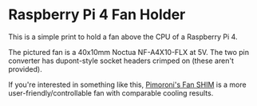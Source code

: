 # Raspberry Pi 4 Fan Holder

This is a simple print to hold a fan above the CPU of a Raspberry Pi 4.

The pictured fan is a 40x10mm Noctua NF-A4X10-FLX at 5V. The two pin converter has dupont-style socket headers crimped on (these aren't provided).

If you're interested in something like this, [Pimoroni's Fan SHIM](https://shop.pimoroni.com/products/fan-shim) is a more user-friendly/controllable fan with comparable cooling results.
